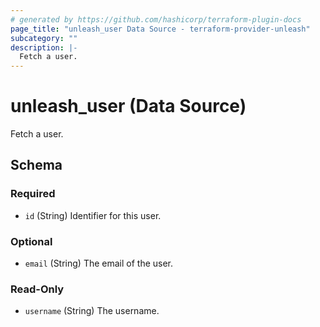 ```yaml
---
# generated by https://github.com/hashicorp/terraform-plugin-docs
page_title: "unleash_user Data Source - terraform-provider-unleash"
subcategory: ""
description: |-
  Fetch a user.
---
```


# unleash_user (Data Source)

Fetch a user.



<!-- schema generated by tfplugindocs -->
## Schema

### Required

- `id` (String) Identifier for this user.

### Optional

- `email` (String) The email of the user.

### Read-Only

- `username` (String) The username.
